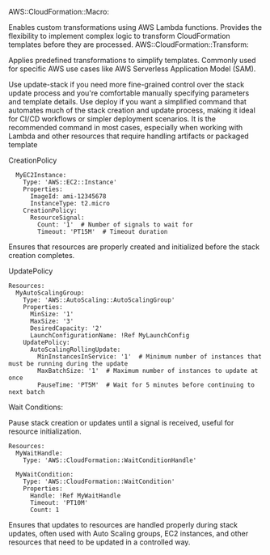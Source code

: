 AWS::CloudFormation::Macro:

Enables custom transformations using AWS Lambda functions.
Provides the flexibility to implement complex logic to transform CloudFormation templates before they are processed.
AWS::CloudFormation::Transform:

Applies predefined transformations to simplify templates.
Commonly used for specific AWS use cases like AWS Serverless Application Model (SAM).

Use update-stack 
if you need more fine-grained control over the stack update process and you're comfortable manually specifying parameters and template details.
Use deploy 
if you want a simplified command that automates much of the stack creation and update process, making it ideal for CI/CD workflows or simpler deployment scenarios. It is the recommended command in most cases, especially when working with Lambda and other resources that require handling artifacts or packaged template

CreationPolicy 
```Resources:
  MyEC2Instance:
    Type: 'AWS::EC2::Instance'
    Properties:
      ImageId: ami-12345678
      InstanceType: t2.micro
    CreationPolicy:
      ResourceSignal:
        Count: '1'  # Number of signals to wait for
        Timeout: 'PT15M'  # Timeout duration
```

Ensures that resources are properly created and initialized before the stack creation completes.

UpdatePolicy
```
Resources:
  MyAutoScalingGroup:
    Type: 'AWS::AutoScaling::AutoScalingGroup'
    Properties:
      MinSize: '1'
      MaxSize: '3'
      DesiredCapacity: '2'
      LaunchConfigurationName: !Ref MyLaunchConfig
    UpdatePolicy:
      AutoScalingRollingUpdate:
        MinInstancesInService: '1'  # Minimum number of instances that must be running during the update
        MaxBatchSize: '1'  # Maximum number of instances to update at once
        PauseTime: 'PT5M'  # Wait for 5 minutes before continuing to next batch
```

Wait Conditions: 

Pause stack creation or updates until a signal is received, useful for resource initialization.
```
Resources:
  MyWaitHandle:
    Type: 'AWS::CloudFormation::WaitConditionHandle'

  MyWaitCondition:
    Type: 'AWS::CloudFormation::WaitCondition'
    Properties:
      Handle: !Ref MyWaitHandle
      Timeout: 'PT10M'
      Count: 1
```

Ensures that updates to resources are handled properly during stack updates, often used with Auto Scaling groups, EC2 instances, and other resources that need to be updated in a controlled way.
